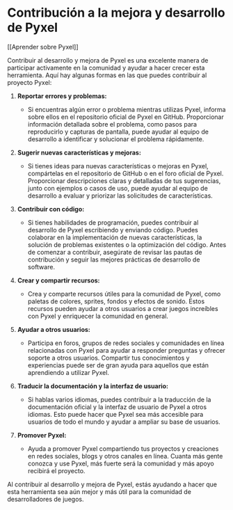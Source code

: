 # Contribución a la mejora y desarrollo de Pyxel

[[Aprender sobre Pyxel]]

Contribuir al desarrollo y mejora de Pyxel es una excelente manera de participar activamente en la comunidad y ayudar a hacer crecer esta herramienta. Aquí hay algunas formas en las que puedes contribuir al proyecto Pyxel:

1. **Reportar errores y problemas:**
   - Si encuentras algún error o problema mientras utilizas Pyxel, informa sobre ellos en el repositorio oficial de Pyxel en GitHub. Proporcionar información detallada sobre el problema, como pasos para reproducirlo y capturas de pantalla, puede ayudar al equipo de desarrollo a identificar y solucionar el problema rápidamente.

2. **Sugerir nuevas características y mejoras:**
   - Si tienes ideas para nuevas características o mejoras en Pyxel, compártelas en el repositorio de GitHub o en el foro oficial de Pyxel. Proporcionar descripciones claras y detalladas de tus sugerencias, junto con ejemplos o casos de uso, puede ayudar al equipo de desarrollo a evaluar y priorizar las solicitudes de características.

3. **Contribuir con código:**
   - Si tienes habilidades de programación, puedes contribuir al desarrollo de Pyxel escribiendo y enviando código. Puedes colaborar en la implementación de nuevas características, la solución de problemas existentes o la optimización del código. Antes de comenzar a contribuir, asegúrate de revisar las pautas de contribución y seguir las mejores prácticas de desarrollo de software.

4. **Crear y compartir recursos:**
   - Crea y comparte recursos útiles para la comunidad de Pyxel, como paletas de colores, sprites, fondos y efectos de sonido. Estos recursos pueden ayudar a otros usuarios a crear juegos increíbles con Pyxel y enriquecer la comunidad en general.

5. **Ayudar a otros usuarios:**
   - Participa en foros, grupos de redes sociales y comunidades en línea relacionadas con Pyxel para ayudar a responder preguntas y ofrecer soporte a otros usuarios. Compartir tus conocimientos y experiencias puede ser de gran ayuda para aquellos que están aprendiendo a utilizar Pyxel.

6. **Traducir la documentación y la interfaz de usuario:**
   - Si hablas varios idiomas, puedes contribuir a la traducción de la documentación oficial y la interfaz de usuario de Pyxel a otros idiomas. Esto puede hacer que Pyxel sea más accesible para usuarios de todo el mundo y ayudar a ampliar su base de usuarios.

7. **Promover Pyxel:**
   - Ayuda a promover Pyxel compartiendo tus proyectos y creaciones en redes sociales, blogs y otros canales en línea. Cuanta más gente conozca y use Pyxel, más fuerte será la comunidad y más apoyo recibirá el proyecto.

Al contribuir al desarrollo y mejora de Pyxel, estás ayudando a hacer que esta herramienta sea aún mejor y más útil para la comunidad de desarrolladores de juegos.